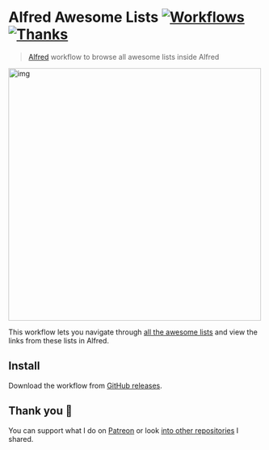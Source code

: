 # Alfred Awesome Lists [![Workflows](https://img.shields.io/badge/More%20Workflows-🎩-purple.svg)](https://github.com/learn-anything/alfred-workflows) [![Thanks](https://img.shields.io/badge/Say%20Thanks-💗-ff69b4.svg)](https://www.patreon.com/nikitavoloboev)
> [Alfred](https://www.alfredforum.com/) workflow to browse all awesome lists inside Alfred

<img src="https://i.imgur.com/2ZezJsz.png" width="500" alt="img">

This workflow lets you navigate through [all the awesome lists](https://github.com/sindresorhus/awesome) and view the links from these lists in Alfred.

## Install 
Download the workflow from [GitHub releases](https://github.com/nikitavoloboev/alfred-awesome-lists/releases/latest).

## Thank you 💜
You can support what I do on [Patreon](https://www.patreon.com/nikitavoloboev) or look [into other repositories](https://my.mindnode.com/ZKGETDkUaQUsL3q8q9z788CxG84oEHgDiT79GuzX#-143.5,-902.6,0) I shared. 